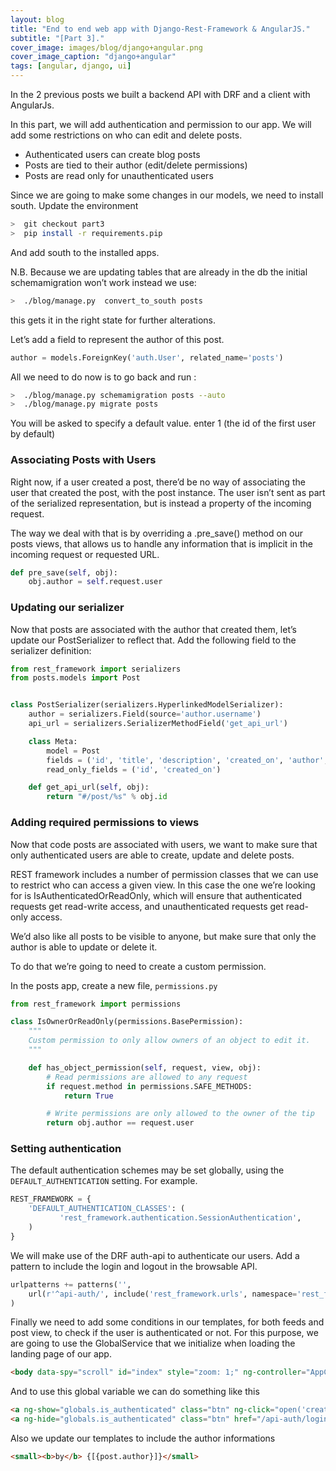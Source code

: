 ```yaml
---
layout: blog
title: "End to end web app with Django-Rest-Framework & AngularJS."
subtitle: "[Part 3]."
cover_image: images/blog/django+angular.png
cover_image_caption: "django+angular"
tags: [angular, django, ui]
---
```


In the 2 previous posts we built a backend API with DRF and a client with AngularJs.

In this part, we will add authentication and permission to our app. We will add some restrictions on who can edit and delete posts.

 * Authenticated users can create blog posts
 * Posts are tied to their author (edit/delete permissions)
 * Posts are read only for unauthenticated users

Since we are going to make some changes in our models, we need to install south. Update the environment

```bash
>  git checkout part3
>  pip install -r requirements.pip
```

And add south to the installed apps.

N.B. Because we are updating tables that are already in the db the initial schemamigration won’t work instead we use:

```bash
>  ./blog/manage.py  convert_to_south posts
```

this gets it in the right state for further alterations.

Let’s add a field to represent the author of this post.

```python
author = models.ForeignKey('auth.User', related_name='posts')
```

All we need to do now is to go back and run :

```bash
>  ./blog/manage.py schemamigration posts --auto
>  ./blog/manage.py migrate posts
```

You will be asked to specify a default value. enter 1 (the id of the first user by default)

### Associating Posts with Users

Right now, if a user created a post, there’d be no way of associating the user that created the post, with the post instance. The user isn’t sent as part of the serialized representation, but is instead a property of the incoming request.

The way we deal with that is by overriding a .pre_save() method on our posts views, that allows us to handle any information that is implicit in the incoming request or requested URL.

```python
def pre_save(self, obj):
    obj.author = self.request.user
```

### Updating our serializer

Now that posts are associated with the author that created them, let’s update our PostSerializer to reflect that. Add the following field to the serializer definition:

```python
from rest_framework import serializers
from posts.models import Post


class PostSerializer(serializers.HyperlinkedModelSerializer):
    author = serializers.Field(source='author.username')
    api_url = serializers.SerializerMethodField('get_api_url')

    class Meta:
        model = Post
        fields = ('id', 'title', 'description', 'created_on', 'author', 'url', 'api_url')
        read_only_fields = ('id', 'created_on')

    def get_api_url(self, obj):
        return "#/post/%s" % obj.id
```

### Adding required permissions to views

Now that code posts are associated with users, we want to make sure that only authenticated users are able to create, update and delete posts.

REST framework includes a number of permission classes that we can use to restrict who can access a given view. In this case the one we’re looking for is IsAuthenticatedOrReadOnly, which will ensure that authenticated requests get read-write access, and unauthenticated requests get read-only access.

We’d also like all posts to be visible to anyone, but make sure that only the author is able to update or delete it.

To do that we’re going to need to create a custom permission.

In the posts app, create a new file, `permissions.py`

```python
from rest_framework import permissions

class IsOwnerOrReadOnly(permissions.BasePermission):
    """
    Custom permission to only allow owners of an object to edit it.
    """

    def has_object_permission(self, request, view, obj):
        # Read permissions are allowed to any request
        if request.method in permissions.SAFE_METHODS:
            return True

        # Write permissions are only allowed to the owner of the tip
        return obj.author == request.user
```

### Setting authentication

The default authentication schemes may be set globally, using the `DEFAULT_AUTHENTICATION` setting. For example.

```python
REST_FRAMEWORK = {
    'DEFAULT_AUTHENTICATION_CLASSES': (
           'rest_framework.authentication.SessionAuthentication',
    )
}
```

We will make use of the DRF auth-api to authenticate our users. Add a pattern to include the login and logout in the browsable API.

```python
urlpatterns += patterns('',
    url(r'^api-auth/', include('rest_framework.urls', namespace='rest_framework')),
)
```

Finally we need to add some conditions in our templates, for both feeds and post view, to check if the user is authenticated or not. For this purpose, we are going to use the GlobalService that we initialize when loading the landing page of our app.

```html
<body data-spy="scroll" id="index" style="zoom: 1;" ng-controller="AppController" ng-init="initialize('{{ user.is_authenticated }}')">
```

And to use this global variable we can do something like this

```html
<a ng-show="globals.is_authenticated" class="btn" ng-click="open('create')"> Create</a>
<a ng-hide="globals.is_authenticated" class="btn" href="/api-auth/login/"> Create</a>
```

Also we update our templates to include the author informations

```html
<small><b>by</b> {[{post.author}]}</small>
```
